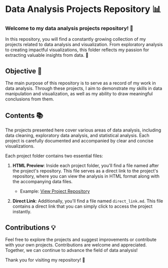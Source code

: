 # Data Analysis Projects Repository 📊

### Welcome to my data analysis projects repository! 🚀

In this repository, you will find a constantly growing collection of my projects related to data analysis and visualization. From exploratory analysis to creating impactful visualizations, this folder reflects my passion for extracting valuable insights from data. 🌟

## Objective 🎯

The main purpose of this repository is to serve as a record of my work in data analysis. Through these projects, I aim to demonstrate my skills in data manipulation and visualization, as well as my ability to draw meaningful conclusions from them.

## Contents 📚

The projects presented here cover various areas of data analysis, including data cleaning, exploratory data analysis, and statistical analysis. Each project is carefully documented and accompanied by clear and concise visualizations.

Each project folder contains two essential files:

1. **HTML Preview**: Inside each project folder, you'll find a file named after the project's repository. This file serves as a direct link to the project's repository, where you can view the analysis in HTML format along with the accompanying data files.
   - Example: [View Project Repository](https://github.com/LPintos14/Data_Analitycs_Projects)

2. **Direct Link**: Additionally, you'll find a file named `direct_link.md`. This file contains a direct link that you can simply click to access the project instantly.



## Contributions 💡

Feel free to explore the projects and suggest improvements or contribute with your own projects. Contributions are welcome and appreciated. Together, we can continue to advance the field of data analysis!

Thank you for visiting my repository! 🙏
